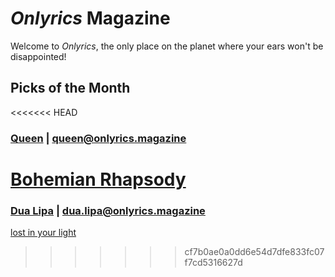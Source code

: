 # _Onlyrics_ Magazine

Welcome to _Onlyrics_, the only place on the planet where your ears won't be disappointed!



## Picks of the Month

<<<<<<< HEAD
### [Queen](writer/queen.md) | queen@onlyrics.magazine

[Bohemian Rhapsody](song/feb/Bohemian_Rhapsody.md)
=======
### [Dua Lipa](/writer/dua_lipa.md) | dua.lipa@onlyrics.magazine

[lost in your light](song/jan/lost_in_your_light.md)
>>>>>>> cf7b0ae0a0dd6e54d7dfe833fc07f7cd5316627d
